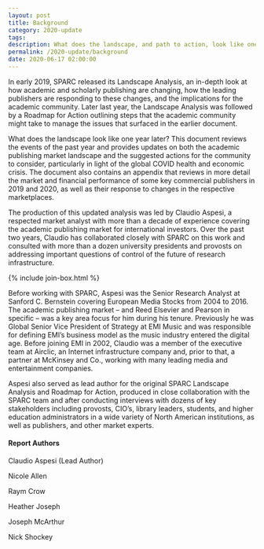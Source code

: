 ```yaml
---
layout: post
title: Background
category: 2020-update
tags:
description: What does the landscape, and path to action, look like one year after our initial analysis?
permalink: /2020-update/background
date: 2020-06-17 02:00:00
---
```


In early 2019, SPARC released its Landscape Analysis, an in-depth look at how academic and scholarly publishing are changing, how the leading publishers are responding to these changes, and the implications for the academic community. Later last year, the Landscape Analysis was followed by a Roadmap for Action outlining steps that the academic community might take to manage the issues that surfaced in the earlier document.

What does the landscape look like one year later? This document reviews the events of the past year and provides updates on both the academic publishing market landscape and the suggested actions for the community to consider, particularly in light of the global COVID health and economic crisis. The document also contains an appendix that reviews in more detail the market and financial performance of some key commercial publishers in 2019 and 2020, as well as their response to changes in the respective marketplaces.

The production of this updated analysis was led by Claudio Aspesi, a respected market analyst with more than a decade of experience covering the academic publishing market for international investors. Over the past two years, Claudio has collaborated closely with SPARC on this work and consulted with more than a dozen university presidents and provosts on addressing important questions of control of the future of research infrastructure.

{% include join-box.html %}

Before working with SPARC, Aspesi was the Senior Research Analyst at Sanford C. Bernstein covering European Media Stocks from 2004 to 2016. The academic publishing market – and Reed Elsevier and Pearson in specific – was a key area focus for him during his tenure. Previously he was Global Senior Vice President of Strategy at EMI Music and was responsible for defining EMI’s business model as the music industry entered the digital age. Before joining EMI in 2002, Claudio was a member of the executive team at Airclic, an Internet infrastructure company and, prior to that, a partner at McKinsey and Co., working with many leading media and entertainment companies.

Aspesi also served as lead author for the original SPARC Landscape Analysis and Roadmap for Action, produced in close collaboration with the SPARC team and after conducting interviews with dozens of key stakeholders including provosts, CIO’s, library leaders, students, and higher education administrators in a wide variety of North American institutions, as well as publishers, and other market experts.


#### Report Authors

Claudio Aspesi (Lead Author)

Nicole Allen

Raym Crow

Heather Joseph

Joseph McArthur

Nick Shockey
